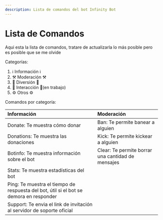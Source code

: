 ```yaml
---
description: Lista de comandos del bot Infinity Bot
---
```


# Lista de Comandos



Aqui esta la lista de comandos, tratare de actualizarla lo más posible pero es posible que se me olvide

Categorías:

1. ℹ Información ℹ
2. ⚒️ Moderación ⚒️
3. 🎉 Diversión 🎉
4. 💠 Interacción 💠\(en trabajo\)
5. ⚙️ Otros ⚙️

Comandos por categoría:

| Información | Moderación |
| :--- | :--- |
| Donate: Te muestra cómo donar | Ban: Te permite banear a alguien |
| Donations: Te muestra las donaciones | Kick: Te permite kickear a alguien |
| Botinfo: Te muestra información sobre el bot | Clear: Te permite borrar una cantidad de mensajes |
| Stats: Te muestra estadísticas del bot |  |
| Ping: Te muestra el tiempo de respuesta del bot, útil si el bot se demora en responder |  |
| Support: Te envia el link de invitación al servidor de soporte oficial |  |

